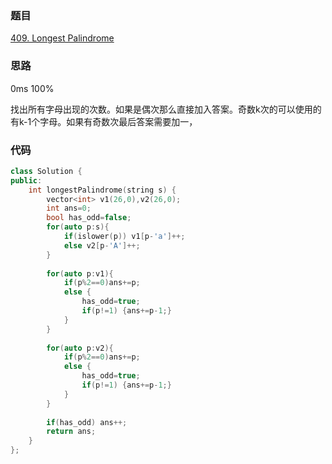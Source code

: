 ### 题目
[409. Longest Palindrome](https://leetcode-cn.com/problems/longest-palindrome/submissions/)
### 思路
0ms 100%

找出所有字母出现的次数。如果是偶次那么直接加入答案。奇数k次的可以使用的有k-1个字母。如果有奇数次最后答案需要加一，
### 代码
```c++
class Solution {
public:
    int longestPalindrome(string s) {
        vector<int> v1(26,0),v2(26,0);
        int ans=0;
        bool has_odd=false;
        for(auto p:s){
            if(islower(p)) v1[p-'a']++;
            else v2[p-'A']++;
        }
        
        for(auto p:v1){
            if(p%2==0)ans+=p;
            else {
                has_odd=true;
                if(p!=1) {ans+=p-1;}
            }
        }
        
        for(auto p:v2){
            if(p%2==0)ans+=p;
            else {
                has_odd=true;
                if(p!=1) {ans+=p-1;}
            }        
        }
        
        if(has_odd) ans++;
        return ans;
    }
};
```
